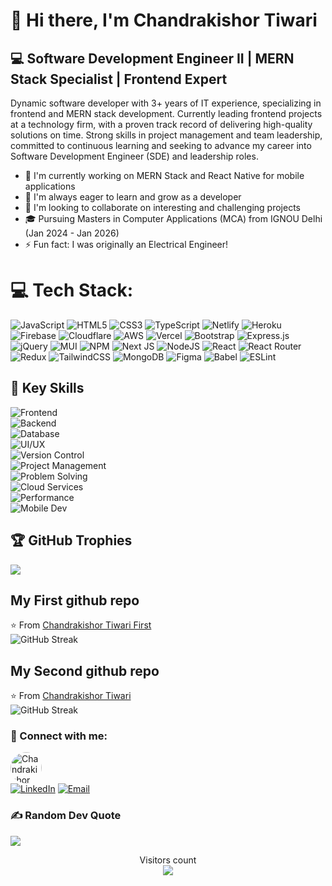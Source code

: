# 👋 Hi there, I'm Chandrakishor Tiwari

## 💻 Software Development Engineer II | MERN Stack Specialist | Frontend Expert

Dynamic software developer with 3+ years of IT experience, specializing in frontend and MERN stack development. Currently leading frontend projects at a technology firm, with a proven track record of delivering high-quality solutions on time. Strong skills in project management and team leadership, committed to continuous learning and seeking to advance my career into Software Development Engineer (SDE) and leadership roles.

- 🔭 I'm currently working on MERN Stack and React Native for mobile applications
- 🌱 I'm always eager to learn and grow as a developer
- 👯 I'm looking to collaborate on interesting and challenging projects
- 🎓 Pursuing Masters in Computer Applications (MCA) from IGNOU Delhi (Jan 2024 - Jan 2026)
- ⚡ Fun fact: I was originally an Electrical Engineer!

# 💻 Tech Stack:
![JavaScript](https://img.shields.io/badge/-JavaScript-black?style=flat-square&logo=javascript)
![HTML5](https://img.shields.io/badge/-HTML5-black?style=flat-square&logo=html5&logoColor=white)
![CSS3](https://img.shields.io/badge/-CSS3-black?style=flat-square&logo=css3)
![TypeScript](https://img.shields.io/badge/-TypeScript-black?style=flat-square&logo=typescript)
![Netlify](https://img.shields.io/badge/-Netlify-black?style=flat-square&logo=netlify)
![Heroku](https://img.shields.io/badge/-Heroku-black?style=flat-square&logo=heroku)
![Firebase](https://img.shields.io/badge/-Firebase-black?style=flat-square&logo=firebase)
![Cloudflare](https://img.shields.io/badge/-Cloudflare-black?style=flat-square&logo=cloudflare)
![AWS](https://img.shields.io/badge/-AWS-black?style=flat-square&logo=amazon-aws)
![Vercel](https://img.shields.io/badge/-Vercel-black?style=flat-square&logo=vercel)
![Bootstrap](https://img.shields.io/badge/-Bootstrap-black?style=flat-square&logo=bootstrap)
![Express.js](https://img.shields.io/badge/-Express-black?style=flat-square&logo=express)
![jQuery](https://img.shields.io/badge/-jQuery-black?style=flat-square&logo=jquery)
![MUI](https://img.shields.io/badge/-Material--UI-black?style=flat-square&logo=material-ui)
![NPM](https://img.shields.io/badge/-NPM-black?style=flat-square&logo=npm)
![Next JS](https://img.shields.io/badge/-Next.js-black?style=flat-square&logo=next-dot-js)
![NodeJS](https://img.shields.io/badge/-Node.js-black?style=flat-square&logo=Node.js)
![React](https://img.shields.io/badge/-React-black?style=flat-square&logo=react)
![React Router](https://img.shields.io/badge/-React_Router-black?style=flat-square&logo=react-router)
![Redux](https://img.shields.io/badge/-Redux-black?style=flat-square&logo=redux)
![TailwindCSS](https://img.shields.io/badge/-Tailwind_CSS-black?style=flat-square&logo=tailwind-css)
![MongoDB](https://img.shields.io/badge/-MongoDB-black?style=flat-square&logo=mongodb)
![Figma](https://img.shields.io/badge/-Figma-black?style=flat-square&logo=figma)
![Babel](https://img.shields.io/badge/-Babel-black?style=flat-square&logo=babel)
![ESLint](https://img.shields.io/badge/-ESLint-black?style=flat-square&logo=eslint)

## 🔑 Key Skills

![Frontend](https://img.shields.io/badge/Frontend-ReactJS%20%7C%20React%20Native%20%7C%20Hooks-blue?style=flat-square&logo=react)<br />
![Backend](https://img.shields.io/badge/Backend-NodeJS%20%7C%20ExpressJS-green?style=flat-square&logo=node.js)<br />
![Database](https://img.shields.io/badge/Database-MongoDB-green?style=flat-square&logo=mongodb)<br />
![UI/UX](https://img.shields.io/badge/UI%2FUX-Responsive%20Design%20%7C%20Cross--device-blueviolet?style=flat-square&logo=css3)<br />
![Version Control](https://img.shields.io/badge/Version%20Control-Git%20%7C%20GitHub-black?style=flat-square&logo=git)<br />
![Project Management](https://img.shields.io/badge/Project%20Management-Agile-blue?style=flat-square&logo=azuredevops)<br />
![Problem Solving](https://img.shields.io/badge/Problem%20Solving-Data%20Structures%20%7C%20Algorithms-orange?style=flat-square&logo=leetcode)<br />
![Cloud Services](https://img.shields.io/badge/Cloud%20Services-AWS%20%7C%20Firebase-orange?style=flat-square&logo=amazon-aws)<br />
![Performance](https://img.shields.io/badge/Performance-Optimization-red?style=flat-square&logo=speedtest)<br />
![Mobile Dev](https://img.shields.io/badge/Mobile%20Dev-React%20Native%20%7C%20APK-blue?style=flat-square&logo=android)<br />

## 🏆 GitHub Trophies
![](https://github-profile-trophy.vercel.app/?username=Chandrkishor&theme=radical&no-frame=true&no-bg=false&margin-w=4)

## My First github repo 
⭐️ From [Chandrakishor Tiwari First](https://github.com/ck007tiwari) <br />
![GitHub Streak](https://github-readme-streak-stats.herokuapp.com/?user=ck007tiwari&theme=dark&hide_border=false) 
## My Second github repo
⭐️ From [Chandrakishor Tiwari](https://github.com/Chandrkishor) <br />
![GitHub Streak](https://github-readme-streak-stats.herokuapp.com/?user=Chandrkishor&theme=dark&hide_border=false)

### 🤝 Connect with me:
<img src="https://github.com/Chandrkishor.png" width="50" height="50" style="border-radius: 50%;" alt="Chandrakishor Tiwari"> <br />
[![LinkedIn](https://img.shields.io/badge/-LinkedIn-blue?style=flat&logo=Linkedin&logoColor=white)](https://www.linkedin.com/in/chandrkishor/)
[![Email](https://img.shields.io/badge/-Email-red?style=flat&logo=Gmail&logoColor=white)](mailto:chandrakishort20@gmail.com)
<br />

### ✍️ Random Dev Quote
![](https://quotes-github-readme.vercel.app/api?type=horizontal&theme=radical)

<p align="center"> 
Visitors count<br>
<img src="https://profile-counter.glitch.me/chandrkishor/count.svg" />
</p>
